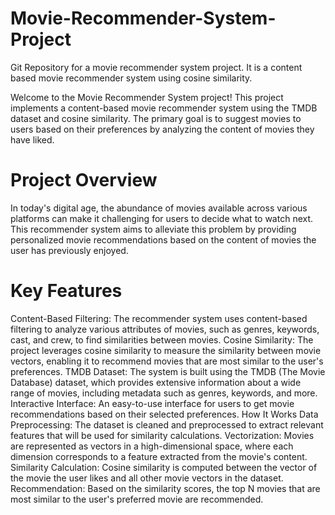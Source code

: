 # Movie-Recommender-System-Project
Git Repository for a movie recommender system project. It is a content based movie recommender system using cosine similarity.

Welcome to the Movie Recommender System project! This project implements a content-based movie recommender system using the TMDB dataset and cosine similarity. The primary goal is to suggest movies to users based on their preferences by analyzing the content of movies they have liked.

# Project Overview
In today's digital age, the abundance of movies available across various platforms can make it challenging for users to decide what to watch next. This recommender system aims to alleviate this problem by providing personalized movie recommendations based on the content of movies the user has previously enjoyed.

# Key Features
Content-Based Filtering: The recommender system uses content-based filtering to analyze various attributes of movies, such as genres, keywords, cast, and crew, to find similarities between movies.
Cosine Similarity: The project leverages cosine similarity to measure the similarity between movie vectors, enabling it to recommend movies that are most similar to the user's preferences.
TMDB Dataset: The system is built using the TMDB (The Movie Database) dataset, which provides extensive information about a wide range of movies, including metadata such as genres, keywords, and more.
Interactive Interface: An easy-to-use interface for users to get movie recommendations based on their selected preferences.
How It Works
Data Preprocessing: The dataset is cleaned and preprocessed to extract relevant features that will be used for similarity calculations.
Vectorization: Movies are represented as vectors in a high-dimensional space, where each dimension corresponds to a feature extracted from the movie's content.
Similarity Calculation: Cosine similarity is computed between the vector of the movie the user likes and all other movie vectors in the dataset.
Recommendation: Based on the similarity scores, the top N movies that are most similar to the user's preferred movie are recommended.
